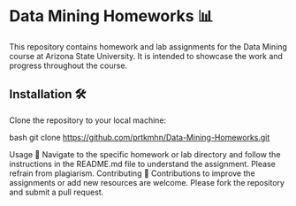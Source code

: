 
# Data Mining Homeworks 📊

This repository contains homework and lab assignments for the Data Mining course at Arizona State University. It is intended to showcase the work and progress throughout the course.

## Installation 🛠️

Clone the repository to your local machine:

bash
git clone https://github.com/prtkmhn/Data-Mining-Homeworks.git

Usage 🚀
Navigate to the specific homework or lab directory and follow the instructions in the README.md file to understand the assignment. Please refrain from plagiarism.
Contributing  🤝
Contributions to improve the assignments or add new resources are welcome. Please fork the repository and submit a pull request.
